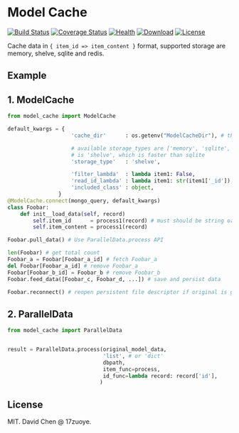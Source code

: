 Model Cache
======================
[![Build Status](https://img.shields.io/travis/17zuoye/model_cache/master.svg?style=flat)](https://travis-ci.org/17zuoye/model_cache)
[![Coverage Status](https://coveralls.io/repos/17zuoye/model_cache/badge.svg)](https://coveralls.io/r/17zuoye/model_cache)
[![Health](https://landscape.io/github/17zuoye/model_cache/master/landscape.svg?style=flat)](https://landscape.io/github/17zuoye/model_cache/master)
[![Download](https://img.shields.io/pypi/dm/model_cache.svg?style=flat)](https://pypi.python.org/pypi/model_cache)
[![License](https://img.shields.io/pypi/l/model_cache.svg?style=flat)](https://pypi.python.org/pypi/model_cache)


Cache data in `{ item_id => item_content }` format, supported storage
are memory, shelve, sqlite and redis.



Example
------------------------

## 1. ModelCache

```python
from model_cache import ModelCache

default_kwargs = {
                    'cache_dir'      : os.getenv("ModelCacheDir"), # the default.

                    # available storage_types are ['memory', 'sqlite', 'shelve', 'redis']. default
                    # is 'shelve', which is faster than sqlite
                    'storage_type'   : 'shelve',

                    'filter_lambda'  : lambda item1: False,
                    'read_id_lambda' : lambda item1: str(item1['_id']),
                    'included_class' : object,
                }
@ModelCache.connect(mongo_query, default_kwargs)
class Foobar:
    def init__load_data(self, record)
        self.item_id      = process1(record) # must should be string or unicode like object.
        self.item_content = process1(record)

Foobar.pull_data() # Use ParallelData.process API

len(Foobar) # get total count
Foobar_a = Foobar[Foobar_a_id] # fetch Foobar_a
del Foobar[Foobar_a_id] # remove Foobar_a
Foobar[Foobar_b_id] = Foobar_b # remove Foobar_b
Foobar.feed_data([Foobar_c, Foobar_d, ...]) # save and persist data

Foobar.reconnect() # reopen persistent file descriptor if original is gone
```

## 2. ParallelData

```python
from model_cache import ParallelData


result = ParallelData.process(original_model_data,
                              'list', # or 'dict'
                              dbpath,
                              item_func=process,
                              id_func=lambda record: record['id'],
                             )

```


License
------------------------
MIT. David Chen @ 17zuoye.
